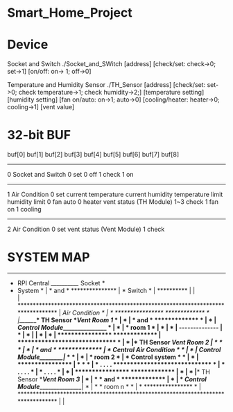 Smart_Home_Project
==================
  Device
===========
Socket and Switch
 ./Socket_and_SWitch [address] [check/set: check->0; set->1] [on/off: on-> 1; off->0]
 
Temperature and Humidity Sensor
./TH_Sensor [address] [check/set: set->0; check temperature->1; check humidity->2;] [temperature setting] [humidity setting] [fan on/auto: on->1; auto->0] [cooling/heater: heater->0; cooling->1] [vent value]

32-bit BUF
===========
buf[0]               buf[1]      buf[2]				  buf[3]		    buf[4]			   buf[5]		   buf[6]      buf[7]     buf[8]
-------------------  ----------  -------------------  ----------------  -----------------  --------------  ----------  ---------  -----------
0 Socket and Switch  0 set       0 off
					 1 check     1 on
-------------------  ----------  -------------------  ----------------  -----------------  --------------  ----------  ---------  -----------
1 Air Condition      0 set       current temperature  current humidity  temperature limit  humidity limit  0 fan auto  0 heater   vent status
 (TH Module)		 1~3 check																			   1 fan on    1 cooling  
-------------------  ----------  -------------------  ----------------  -----------------  --------------  ----------  ---------  -----------
2 Air Condition      0 set       vent status
 (Vent Module)       1 check




SYSTEM MAP
===========
***************          **********
* RPI Central *__________* Socket *
*   System    *    |     *   and  *
***************    |     * Switch *
                   |     **********
                   |
                   |	
                   |     *********************************************************************************
                   |	 *Air Condition                                                                  *
                   |	 *     ****************    *************                                         *
                   |_____*_____*   TH Sensor  *____*Vent Room 1*                                         *
                   |     *  |  *      and     *    *************                                         *
                   |     *  |  *Control Module*___________________                                       *
                   |     *  |  *    room 1    *                   |                                      *
                   |     *  |   --------------                    |                                      *
                   |     *  |                                     |                                      *
                   |     *  |  ****************    *************  |       *****************************  *
                   |     *  |__*   TH Sensor  *____*Vent Room 2*  |       *                           *  *
                   |     *  |  *      and     *    *************  |       *   Central Air Condition   *  *
                   |     *  |  *Control Module*___________________|_______*                           *  *
                   |     *  |  *    room 2    *                   |       *       Control system      *  *
                   |     *  |  ****************                   |       *                           *  *
                   |     *  .         .                  .        .       *****************************  *
                   |     *  .         .                  .        .                                      *
                   |     *  .         .                  .        .                                      *
                   |     *  |  ****************    *************  |                                      *
                   |     *  |__*   TH Sensor  *____*Vent Room 3*  |                                      *
                   |     *     *      and     *    *************  |                                      *
                   |     *     *Control Module*___________________|                                      *
                   |     *     *    room n    *                                                          *
                   |     *     ****************                                                          *
                   |     *********************************************************************************
                   |
                   |